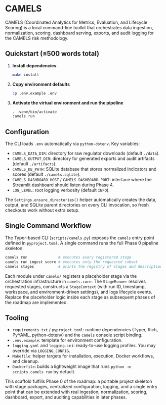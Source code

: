 # CAMELS

CAMELS (Coordinated Analytics for Metrics, Evaluation, and Lifecycle Scoring) is a local
command-line toolkit that orchestrates data ingestion, normalization, scoring, dashboard
serving, exports, and audit logging for the CAMELS risk methodology.

## Quickstart (≤500 words total)
1. **Install dependencies**
   ```bash
   make install
   ```
2. **Copy environment defaults**
   ```bash
   cp .env.example .env
   ```
3. **Activate the virtual environment and run the pipeline**
   ```bash
   . .venv/bin/activate
   camels run
   ```

## Configuration
The CLI loads `.env` automatically via `python-dotenv`. Key variables:

- `CAMELS_DATA_DIR`: directory for raw regulator downloads (default `./data`).
- `CAMELS_OUTPUT_DIR`: directory for generated exports and audit artifacts (default
  `./artifacts`).
- `CAMELS_DB_PATH`: SQLite database that stores normalized indicators and scores (default
  `./camels.sqlite`).
- `CAMELS_DASHBOARD_HOST` / `CAMELS_DASHBOARD_PORT`: interface where the Streamlit
  dashboard should listen during Phase 4.
- `LOG_LEVEL`: root logging verbosity (default `INFO`).

The `Settings.ensure_directories()` helper automatically creates the data, output, and
SQLite parent directories on every CLI invocation, so fresh checkouts work without extra
setup.

## Single Command Workflow
The Typer-based CLI (`scripts/camels.py`) exposes the `camels` entry point defined in
`pyproject.toml`. A single command runs the full Phase 0 pipeline skeleton:

```bash
camels run              # executes every registered stage
camels run ingest score # executes only the requested subset
camels stages           # prints the registry of stages and descriptions
```

Each module under `camels/` registers a placeholder stage via the orchestration
infrastructure in `camels.core`. The `StageRunner` resolves requested stages, constructs a
`StageContext` (with run ID, timestamp, workspace, and environment-driven settings), and
logs lifecycle events. Replace the placeholder logic inside each stage as subsequent
phases of the roadmap are implemented.

## Tooling
- `requirements.txt` / `pyproject.toml`: runtime dependencies (Typer, Rich, PyYAML,
  python-dotenv) and the `camels` console script binding.
- `.env.example`: template for environment configuration.
- `logging.yaml` and `logging.ini`: ready-to-use logging profiles. You may override via
  `LOGGING_CONFIG`.
- `Makefile`: helper targets for installation, execution, Docker workflows, and cleanup.
- `Dockerfile`: builds a lightweight image that runs `python -m scripts.camels run` by
  default.

This scaffold fulfills Phase 0 of the roadmap: a portable project skeleton with stage
packages, centralized configuration, logging, and a single entry point that can be
extended with real ingestion, normalization, scoring, dashboard, export, and auditing
capabilities in later phases.
